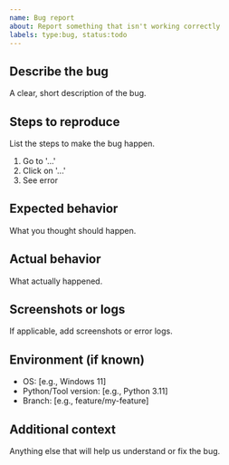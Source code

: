 ```yaml
---
name: Bug report
about: Report something that isn't working correctly
labels: type:bug, status:todo
---
```


## Describe the bug
A clear, short description of the bug.

## Steps to reproduce
List the steps to make the bug happen.
1. Go to '...'
2. Click on '...'
3. See error

## Expected behavior
What you thought should happen.

## Actual behavior
What actually happened.

## Screenshots or logs
If applicable, add screenshots or error logs.

## Environment (if known)
- OS: [e.g., Windows 11]
- Python/Tool version: [e.g., Python 3.11]
- Branch: [e.g., feature/my-feature]

## Additional context
Anything else that will help us understand or fix the bug.

